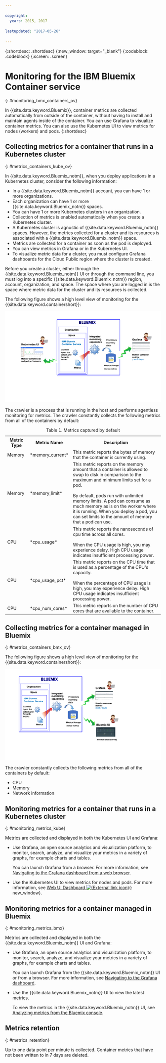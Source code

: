 ```yaml
---

copyright:
  years: 2015, 2017

lastupdated: "2017-05-26"

---
```



{:shortdesc: .shortdesc}
{:new_window: target="_blank"}
{:codeblock: .codeblock}
{:screen: .screen}


# Monitoring for the IBM Bluemix Container service
{: #monitoring_bmx_containers_ov}

In {{site.data.keyword.Bluemix}}, container metrics are collected automatically from outside of the container, without having to install and maintain agents inside of the container. You can use Grafana to visualize container metrics. You can also use the Kubernetes UI to view metrics for nodes (workers) and pods.
{:shortdesc}

## Collecting metrics for a container that runs in a Kubernetes cluster
{: #metrics_containers_kube_ov}

In {{site.data.keyword.Bluemix_notm}}, when you deploy applications in a Kubernetes cluster, consider the following information:

* In a {{site.data.keyword.Bluemix_notm}} account, you can have 1 or more organizations.
* Each organization can have 1 or more {{site.data.keyword.Bluemix_notm}} spaces.
* You can have 1 or more Kubernetes clusters in an organization.
* Collection of metrics is enabled automatically when you create a Kubernetes cluster.
* A Kubernetes cluster is agnostic of {{site.data.keyword.Bluemix_notm}} spaces. However, the metrics collected for a cluster and its resources is associated with a {{site.data.keyword.Bluemix_notm}} space.
* Metrics are collected for a container as soon as the pod is deployed.
* You can view metrics in Grafana or in the Kubernetes UI.
* To visualize metric data for a cluster, you must configure Grafana dashboards for the Cloud Public region where the cluster is created.

Before you create a cluster, either through the {{site.data.keyword.Bluemix_notm}} UI or through the command line, you must log into a specific {{site.data.keyword.Bluemix_notm}} region, account, organization, and space. The space where you are logged in is the space where metric data for the cluster and its resources is collected.

The following figure shows a high level view of monitoring for the {{site.data.keyword.containershort}}:

![High level component overview for containers deployed in a Kubernetes cluster](images/monitoring_kube.gif "High level component overview for containers deployed in a Kubernetes cluster")

The crawler is a process that is running in the host and performs agentless monitoring for metrics. The crawler constantly collects the following metrics from all of the containers by default:

<table>
  <caption>Table 1. Metrics captured by default</caption>
  <tr>
    <th>Metric Type</th>
    <th>Metric Name</th>
    <th>Description</th>
  </tr>
  <tr>
    <td>Memory</td>
    <td>*memory_current*</td>
    <td>This metric reports the bytes of memory that the container is currently using. </td>
  </tr>
  <tr>
    <td>Memory</td>
    <td>*memory_limit*</td>
    <td>This metric reports on the memory amount that a container is allowed to swap to disk in comparison to the maximum and minimum limits set for a pod. <br> <br>By default, pods run with unlimited memory limits. A pod can consume as much memory as is on the worker where it is running. When you deploy a pod, you can set limits to the amount of memory that a pod can use. </td>
  </tr>
  <tr>
    <td>CPU</td>
    <td>*cpu_usage*</td>
    <td>This metric reports the nanoseconds of cpu time across all cores. <br><br>When the CPU usage is high, you may experience delay. High CPU usage indicates insufficient processing power.</td>
  </tr>
  <tr>
    <td>CPU</td>
    <td>*cpu_usage_pct*</td>
    <td>This metric reports on the CPU time that is used as a percentage of the CPU's capacity. <br><br>When the percentage of CPU usage is high, you may experience delay. High CPU usage indicates insufficient processing power.</td>
  </tr>
  <tr>
    <td>CPU</td>
    <td>*cpu_num_cores*</td>
    <td>This metric reports on the number of CPU cores that are available to the container.</td>
  </tr>
</table>


## Collecting metrics for a container managed in Bluemix
{: #metrics_containers_bmx_ov}

The following figure shows a high level view of monitoring for the {{site.data.keyword.containershort}}:

![High level component overview for containers deployed in a {{site.data.keyword.Bluemix_notm}}-managed cloud infrastructure](images/monitoring_bmx.gif "High level component overview for containers deployed in a {{site.data.keyword.Bluemix_notm}}-managed cloud infrastructure")

The crawler constantly collects the following metrics from all of the containers by default:

* CPU
* Memory
* Network information


## Monitoring metrics for a container that runs in a Kubernetes cluster
{: #monitoring_metrics_kube}

Metrics are collected and displayed in both the Kubernetes UI and Grafana:

* Use Grafana, an open source analytics and visualization platform, to monitor, search, analyze, and visualize your metrics in a variety of graphs, for example charts and tables.
 
    You can launch Grafana from a browser. For more information, see [Navigating to the Grafana dashboard from a web browser](../grafana/navigating_grafana.html#launch_grafana_from_browser).
    
* Use the Kubernetes UI to view metrics for nodes and pods. For more information, see [Web UI Dashboard ![(External link icon)](../../../icons/launch-glyph.svg "External link icon")](https://kubernetes.io/docs/tasks/access-application-cluster/web-ui-dashboard/){: new_window}.


## Monitoring metrics for a container managed in Bluemix
{: #monitoring_metrics_bmx}

Metrics are collected and displayed in both the {{site.data.keyword.Bluemix_notm}} UI and Grafana:

* Use Grafana, an open source analytics and visualization platform, to monitor, search, analyze, and visualize your metrics in a variety of graphs, for example charts and tables.
 
    You can launch Grafana from the {{site.data.keyword.Bluemix_notm}} UI or from a browser. For more information, see [Navigating to the Grafana dashboard](../grafana/navigating_grafana.html#navigating_grafana).
    

* Use the {{site.data.keyword.Bluemix_notm}} UI to view the latest metrics.

    To view the metrics in the {{site.data.keyword.Bluemix_notm}} UI, see [Analyzing metrics from the Bluemix console](analyzing_metrics_bmx_ui.html#analyzing_metrics_bmx_ui).


## Metrics retention
{: #metrics_retention}

Up to one data point per minute is collected. Container metrics that have not been written to in 7 days are deleted.
    

